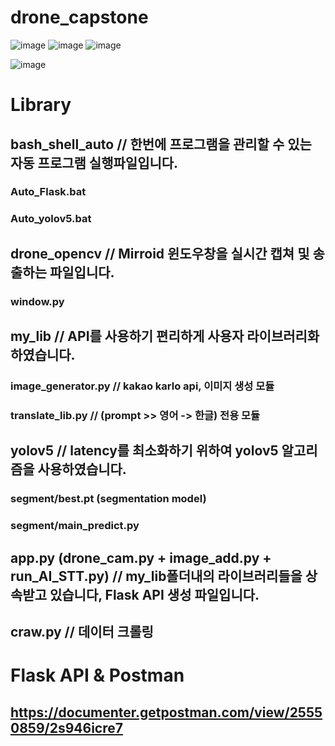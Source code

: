# drone_capstone
![image](https://github.com/carrier1269/drone_capstone/assets/58325946/fff1d506-bf2d-4693-b0e2-cd015a7ae71d)
![image](https://github.com/carrier1269/drone_capstone/assets/58325946/13737a8e-9b5a-41a5-b2cf-6d66bde3c18c)
![image](https://github.com/carrier1269/drone_capstone/assets/58325946/15174fec-4cf8-4263-b328-ff226b99db21)


![image](https://github.com/carrier1269/drone_capstone/assets/58325946/b4b2a3bb-f204-4879-a10b-747c73abe77e)



# Library
## bash_shell_auto // 한번에 프로그램을 관리할 수 있는 자동 프로그램 실행파일입니다.
### Auto_Flask.bat
### Auto_yolov5.bat

## drone_opencv // Mirroid 윈도우창을 실시간 캡쳐 및 송출하는 파일입니다.
### window.py

## my_lib // API를 사용하기 편리하게 사용자 라이브러리화 하였습니다.
### image_generator.py // kakao karlo api, 이미지 생성 모듈
### translate_lib.py // (prompt >> 영어 -> 한글) 전용 모듈

## yolov5 // latency를 최소화하기 위하여 yolov5 알고리즘을 사용하였습니다.
### segment/best.pt (segmentation model)
### segment/main_predict.py

## app.py (drone_cam.py + image_add.py + run_AI_STT.py) // my_lib폴더내의 라이브러리들을 상속받고 있습니다, Flask API 생성 파일입니다.
## craw.py // 데이터 크롤링

# Flask API & Postman
## https://documenter.getpostman.com/view/25550859/2s946icre7
